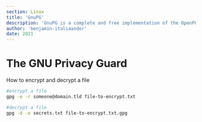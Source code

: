 ```yaml
---
section: Linux
title: 'GnuPG'
description: 'GnuPG is a complete and free implementation of the OpenPGP'
author: 'benjamin-italiaander'
date: 2021
---
```


# The GNU Privacy Guard

How to encrypt and decrypt a file

```bash
#encrypt a file
gpg -e -r someone@domain.tld file-to-encrypt.txt

#decrypt a file
gpg -d -o secrets.txt file-to-encrypt.txt.gpg
```

